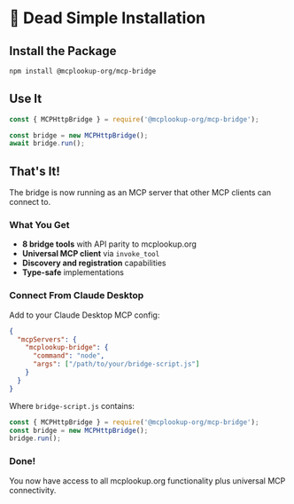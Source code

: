 # 🚀 Dead Simple Installation

## Install the Package

```bash
npm install @mcplookup-org/mcp-bridge
```

## Use It

```javascript
const { MCPHttpBridge } = require('@mcplookup-org/mcp-bridge');

const bridge = new MCPHttpBridge();
await bridge.run();
```

## That's It!

The bridge is now running as an MCP server that other MCP clients can connect to.

### What You Get

- **8 bridge tools** with API parity to mcplookup.org
- **Universal MCP client** via `invoke_tool`
- **Discovery and registration** capabilities
- **Type-safe** implementations

### Connect From Claude Desktop

Add to your Claude Desktop MCP config:

```json
{
  "mcpServers": {
    "mcplookup-bridge": {
      "command": "node",
      "args": ["/path/to/your/bridge-script.js"]
    }
  }
}
```

Where `bridge-script.js` contains:
```javascript
const { MCPHttpBridge } = require('@mcplookup-org/mcp-bridge');
const bridge = new MCPHttpBridge();
bridge.run();
```

### Done!

You now have access to all mcplookup.org functionality plus universal MCP connectivity.
